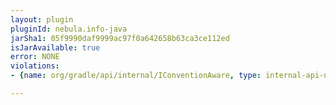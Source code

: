 ```yaml
---
layout: plugin
pluginId: nebula.info-java
jarSha1: 05f9990daf9999ac97f0a642658b63ca3ce112ed
isJarAvailable: true
error: NONE
violations:
- {name: org/gradle/api/internal/IConventionAware, type: internal-api-usage}

---
```

